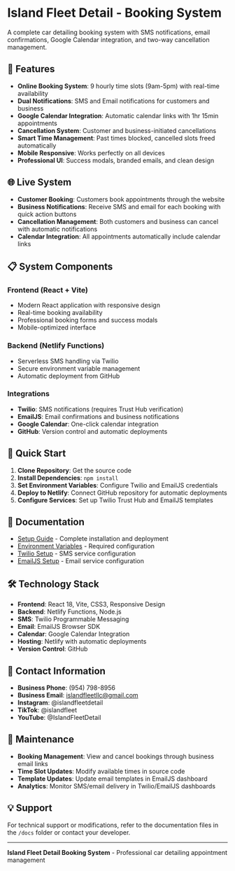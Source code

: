 # Island Fleet Detail - Booking System

A complete car detailing booking system with SMS notifications, email confirmations, Google Calendar integration, and two-way cancellation management.

## 🚗 Features

- **Online Booking System**: 9 hourly time slots (9am-5pm) with real-time availability
- **Dual Notifications**: SMS and Email notifications for customers and business
- **Google Calendar Integration**: Automatic calendar links with 1hr 15min appointments
- **Cancellation System**: Customer and business-initiated cancellations
- **Smart Time Management**: Past times blocked, cancelled slots freed automatically
- **Mobile Responsive**: Works perfectly on all devices
- **Professional UI**: Success modals, branded emails, and clean design

## 🌐 Live System

- **Customer Booking**: Customers book appointments through the website
- **Business Notifications**: Receive SMS and email for each booking with quick action buttons
- **Cancellation Management**: Both customers and business can cancel with automatic notifications
- **Calendar Integration**: All appointments automatically include calendar links

## 📋 System Components

### Frontend (React + Vite)
- Modern React application with responsive design
- Real-time booking availability
- Professional booking forms and success modals
- Mobile-optimized interface

### Backend (Netlify Functions)
- Serverless SMS handling via Twilio
- Secure environment variable management
- Automatic deployment from GitHub

### Integrations
- **Twilio**: SMS notifications (requires Trust Hub verification)
- **EmailJS**: Email confirmations and business notifications
- **Google Calendar**: One-click calendar integration
- **GitHub**: Version control and automatic deployments

## 🚀 Quick Start

1. **Clone Repository**: Get the source code
2. **Install Dependencies**: `npm install`
3. **Set Environment Variables**: Configure Twilio and EmailJS credentials
4. **Deploy to Netlify**: Connect GitHub repository for automatic deployments
5. **Configure Services**: Set up Twilio Trust Hub and EmailJS templates

## 📖 Documentation

- [Setup Guide](./docs/Setup-Guide.md) - Complete installation and deployment
- [Environment Variables](./docs/Environment-Variables.md) - Required configuration
- [Twilio Setup](./docs/Twilio-Setup.md) - SMS service configuration
- [EmailJS Setup](./docs/EmailJS-Setup.md) - Email service configuration

## 🛠️ Technology Stack

- **Frontend**: React 18, Vite, CSS3, Responsive Design
- **Backend**: Netlify Functions, Node.js
- **SMS**: Twilio Programmable Messaging
- **Email**: EmailJS Browser SDK
- **Calendar**: Google Calendar Integration
- **Hosting**: Netlify with automatic deployments
- **Version Control**: GitHub

## 📱 Contact Information

- **Business Phone**: (954) 798-8956
- **Business Email**: islandfleetllc@gmail.com
- **Instagram**: @islandfleetdetail
- **TikTok**: @islandfleet
- **YouTube**: @IslandFleetDetail

## 🔧 Maintenance

- **Booking Management**: View and cancel bookings through business email links
- **Time Slot Updates**: Modify available times in source code
- **Template Updates**: Update email templates in EmailJS dashboard
- **Analytics**: Monitor SMS/email delivery in Twilio/EmailJS dashboards

## 💡 Support

For technical support or modifications, refer to the documentation files in the `/docs` folder or contact your developer.

---

**Island Fleet Detail Booking System** - Professional car detailing appointment management
